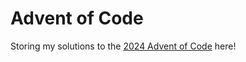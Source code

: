 # Advent of Code

Storing my solutions to the [2024 Advent of Code](https://adventofcode.com/) here!
